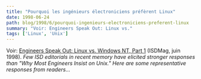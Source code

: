 ```yaml
---
title: "Pourquoi les ingénieurs électroniciens préfèrent Linux"
date: 1998-06-24
path: blog/1998/6/pourquoi-ingenieurs-electroniciens-preferent-linux
summary: "Voir: Engineers Speak Out: Linux vs."
tags: ['Linux', 'Unix']
---
```


<P>
Voir: <A HREF="http://www.isdmag.com/Editorial/1998/CoverStory9807.html">Engineers Speak Out: Linux vs. Windows NT, Part 1</A> (ISDMag, juin
1998).
<EM>Few ISD editorials in recent memory have elicited stronger responses
than "Why Most Engineers Insist on Unix." Here are some representative
responses from readers...</EM>
</P>


